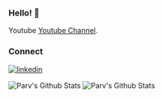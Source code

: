 ### Hello! 👋

Youtube [Youtube Channel](https://www.youtube.com/channel/UCSLwxOBMuUXSYIHRtyDDYYw/featured).
                                       
### Connect
[![linkedin](https://user-images.githubusercontent.com/56078295/125137590-a3540280-e12a-11eb-91a6-4d99f185a51d.png)](https://www.linkedin.com/in/parv-narang-19b89a202/)

<img  align="center" src="https://github-readme-stats.vercel.app/api?username=ParvNarang&&show_icons=true&count_private=true&hide_border=true&hide_title=true&theme=shades-of-purple&title_color=blue&border_radius=20" alt="Parv's Github Stats"> <img align="center" src="https://github-readme-stats.vercel.app/api/top-langs/?username=ParvNarang&layout=compact&hide_border=true&hide=CSS,HTML&theme=shades-of-purple&title_color=blue&border_radius=20" alt="Parv's Github Stats">
